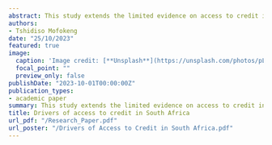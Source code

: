 ```yaml
---
abstract: This study extends the limited evidence on access to credit in South Africa. We investigate the role that demographics and the transactional behaviour at individual level play in influencing the probability of gaining access to different types of credit. We make use of recent data from the FinScopeSA 2019 Consumer Survey. We estimate a multinomial logit choice model to establish the influence of various covariates on the likelihood of an individual gaining access to formal, informal, and a combination of formal and informal credit with our reference category being those who have no access to credit. We find that age, income, higher educational attainment, living in Gauteng or Free State and higher LSM being statistically significant, increasing an individual likelihood for access to formal credit. Furthermore, we find that age, income, employment status, remittances, and LSM being positive and statistically significant at increasing the probability of individuals having access to the combination of formal and informal credit. On the other hand, Indian or Asian individuals, employments status and remittances lowered the likelihood of an individual having access to formal credit. Compared to being male for the combination of formal and informal credit.
authors:
- Tshidiso Mofokeng
date: "25/10/2023"
featured: true
image:
  caption: 'Image credit: [**Unsplash**](https://unsplash.com/photos/pLCdAaMFLTE)'
  focal_point: ""
  preview_only: false
publishDate: "2023-10-01T00:00:00Z"
publication_types:
- academic paper
summary: This study extends the limited evidence on access to credit in South Africa. We investigate the role that demographics and the transactional behaviour at individual level play in influencing the probability of gaining access to different types of credit.
title: Drivers of access to credit in South Africa
url_pdf: "/Research_Paper.pdf"
url_poster: "/Drivers of Access to Credit in South Africa.pdf"
---
```


